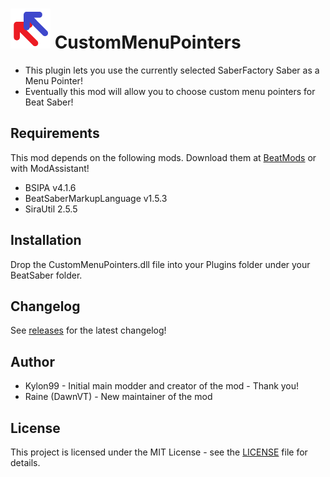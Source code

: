 # ![IMG](CustomMenuPointers/Resources/CustomMenuPointers64.png) CustomMenuPointers

* This plugin lets you use the currently selected SaberFactory Saber as a Menu Pointer!
* Eventually this mod will allow you to choose custom menu pointers for Beat Saber!

## Requirements
This mod depends on the following mods.  Download them at [BeatMods](https://beatmods.com) or with ModAssistant!

* BSIPA v4.1.6
* BeatSaberMarkupLanguage v1.5.3
* SiraUtil 2.5.5

## Installation

Drop the CustomMenuPointers.dll file into your Plugins folder under your BeatSaber folder.

## Changelog
See [releases](https://github.com/dawnvt/CustomMenuPointers/releases/latest) for the latest changelog!

## Author
* Kylon99 - Initial main modder and creator of the mod - Thank you!
* Raine (DawnVT) - New maintainer of the mod

## License
This project is licensed under the MIT License - see the [LICENSE](LICENSE) file for details.
